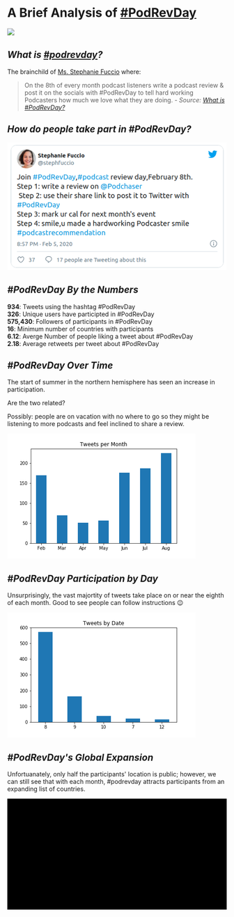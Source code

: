 # A Brief Analysis of [#PodRevDay](https://www.stephfuccio.com/podrevday.html "What is #podrevday?") 


![](https://blog.podchaser.com/wp-content/uploads/2020/03/ESlXMPPWAAAdAbw.jpg)


## ***What is [#podrevday](https://www.stephfuccio.com/podrevday.html)?*** 

The brainchild of [Ms. Stephanie Fuccio](https://www.stephfuccio.com/) where: 

>On the 8th of every month podcast listeners write a podcast review & post it on the socials with #PodRevDay to tell hard working Podcasters how much we love what they are doing. - *Source:* [*What is #PodRevDay?*](https://www.stephfuccio.com/podrevday.html#) 

## ***How do people take part in #PodRevDay?***

![](plots/podrevdaytweet.png)  

## ***#PodRevDay By the Numbers***

__934__: Tweets using the hashtag #PodRevDay  
__326__: Unique users have participted in #PodRevDay  
__575,430__: Followers of participants in #PodRevDay  
__16__: Minimum number of countries with participants  
__6.12__: Averge Number of people liking a tweet about #PodRevDay  
__2.18__: Average retweets per tweet about #PodRevDay  

## ***#PodRevDay Over Time***
The start of summer in the northern hemisphere has seen an increase in participation. 

Are the two related? 

Possibly: people are on vacation with no where to go so they might be listening to more podcasts and feel inclined to share a review. 

![](plots/tweets_per_month.png)  


## ***#PodRevDay Participation by Day***
Unsurprisingly, the vast majortity of tweets take place on or near the eighth of each month. Good to see people can follow instructions :wink: 

![](plots/tweets_by_date.png)  


## ***#PodRevDay's Global Expansion***

Unfortuanately, only half the participants' location is public; however, we can still see that with each month, #podrevday attracts participants from an expanding list of countries.

![](https://github.com/educatorsRlearners/podrevday/blob/master/plots/podrevday.gif "#PodRevDay Bar Chart Race")

